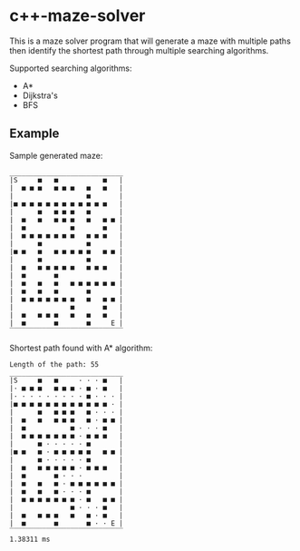 # c++-maze-solver

This is a maze solver program that will generate a maze with multiple paths then identify the shortest path through multiple searching algorithms.

Supported searching algorithms:
- A*
- Dijkstra's
- BFS

## Example

Sample generated maze:
```
____________________________
|S     ■   ■           ■   |
|  ■ ■ ■   ■ ■ ■   ■   ■   |
|                  ■       |
|■ ■ ■ ■ ■ ■ ■ ■ ■ ■ ■ ■   |
|      ■   ■ ■ ■   ■       |
|  ■   ■   ■ ■ ■   ■   ■ ■ |
|  ■           ■       ■   |
|  ■ ■ ■ ■ ■ ■ ■   ■ ■ ■   |
|      ■           ■       |
|■ ■   ■   ■ ■ ■ ■ ■   ■ ■ |
|      ■           ■       |
|  ■   ■ ■ ■ ■ ■   ■ ■ ■   |
|  ■       ■               |
|  ■   ■   ■   ■ ■ ■ ■ ■ ■ |
|  ■   ■   ■       ■       |
|  ■ ■ ■ ■ ■ ■ ■   ■   ■ ■ |
|              ■       ■   |
|  ■   ■ ■ ■   ■   ■   ■   |
|  ■       ■       ■     E |
‾‾‾‾‾‾‾‾‾‾‾‾‾‾‾‾‾‾‾‾‾‾‾‾‾‾‾‾
```

Shortest path found with A* algorithm:
```
Length of the path: 55
____________________________
|S     ■   ■     · · · ■   |
|· ■ ■ ■   ■ ■ ■ · ■ · ■   |
|· · · · · · · · · ■ · · · |
|■ ■ ■ ■ ■ ■ ■ ■ ■ ■ ■ ■ · |
|      ■   ■ ■ ■   ■ · · · |
|  ■   ■   ■ ■ ■   ■ · ■ ■ |
|  ■           ■ · · · ■   |
|  ■ ■ ■ ■ ■ ■ ■ · ■ ■ ■   |
|      ■ · · · · · ■       |
|■ ■   ■ · ■ ■ ■ ■ ■   ■ ■ |
|      ■ · · · · · ■       |
|  ■   ■ ■ ■ ■ ■ · ■ ■ ■   |
|  ■       ■ · · ·         |
|  ■   ■   ■ · ■ ■ ■ ■ ■ ■ |
|  ■   ■   ■ · · · ■       |
|  ■ ■ ■ ■ ■ ■ ■ · ■   ■ ■ |
|              ■ · · · ■   |
|  ■   ■ ■ ■   ■   ■ · ■   |
|  ■       ■       ■ · · E |
‾‾‾‾‾‾‾‾‾‾‾‾‾‾‾‾‾‾‾‾‾‾‾‾‾‾‾‾
1.38311 ms
```
